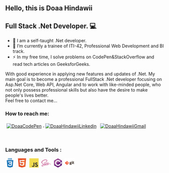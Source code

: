 ## Hello, this is Doaa Hindawii

## Full Stack .Net Developer.  💻

- 🔭 I am a self-taught .Net developer.
- 🌱 I’m currently a trainee of ITI-42, Professional Web Development and BI track.
- :zap: In my free time, I solve problems on CodePen&StackOverflow and read tech articles on GeeksforGeeks.

With good experience in applying new features and updates of .Net. My main goal is to become a professional FullStack .Net developer focusing on Asp.Net Core, Web API, Angular and to work with like-minded people, who not only possess professional skills but also have the desire to make people's lives better.
<br>
Feel free to contact me...

###  How to reach me:
 <a href="https://codepen.io/doaa-hindawii/collections/" target="_blank" rel="noopener noreferrer"> <img src="https://th.bing.com/th/id/OIP.ZkEMd5FVTdhlyoS5niAeawHaHa?pid=ImgDet&rs=1" alt="DoaaCodePen" height="25" style="vertical-align:top; margin:4px"> </a>
 <a href="https://www.linkedin.com/in/doaa-hindawii-b542a71b4/" target="_blank" rel="noopener noreferrer"> <img src="https://cdn.jsdelivr.net/npm/simple-icons@v3/icons/linkedin.svg" alt="DoaaHindawiiLinkedin" height="25" style="vertical-align:top; margin:4px"></a>
 <a href="mailto:doaa.hendawy11@gmail.com"> <img src="https://cdn.jsdelivr.net/npm/simple-icons@v3/icons/gmail.svg" alt="DoaaHindawiiGmail" height="25" style="vertical-align:top; margin:4px"></a>

<br>

### Languages and Tools :

<div>
  <img src="https://github.com/devicons/devicon/blob/master/icons/css3/css3-plain-wordmark.svg"  title="CSS3" alt="CSS" width="30" height="30"/>&nbsp;
  <img src="https://github.com/devicons/devicon/blob/master/icons/html5/html5-original.svg" title="HTML5" alt="HTML" width="30" height="30"/>&nbsp;
  <img src="https://github.com/devicons/devicon/blob/master/icons/javascript/javascript-original.svg" title="JavaScript" alt="JavaScript" width="30" height="30"/>&nbsp;
  <img src="https://github.com/devicons/devicon/blob/master/icons/sass/sass-original.svg" title="sass" **alt="Sass" width="30" height="30"/>&nbsp;
  <img src="https://github.com/devicons/devicon/blob/master/icons/csharp/csharp-original.svg" title="C#" **alt="C#" width="30" height="30"/>&nbsp;
  <img src="https://github.com/devicons/devicon/blob/master/icons/git/git-original-wordmark.svg" title="Git" **alt="Git" width="30" height="30"/>&nbsp;
</div>


